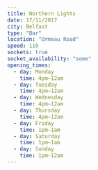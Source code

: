```yaml
---
title: Northern Lights
date: 17/11/2017
city: Belfast
type: "Bar"
location: "Ormeau Road"
speed: 110
sockets: true
socket_availability: "some"
opening_times:
  - day: Monday
    time: 4pm–12am
  - day: Tuesday
    time: 4pm–12am
  - day: Wednesday
    time: 4pm–12am
  - day: Thursday
    time: 4pm–12am
  - day: Friday
    time: 1pm–1am
  - day: Saturday
    time: 1pm–1am
  - day: Sunday
    time: 1pm–12am
---
```

